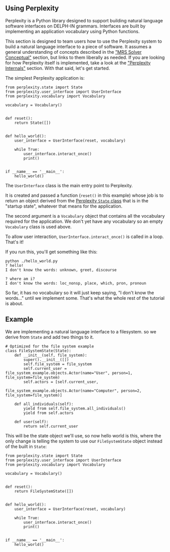 ## Using Perplexity
Perplexity is a Python library designed to support building natural language software interfaces on DELPH-IN grammars. Interfaces are built by implementing an application vocabulary using Python functions.

This section is designed to team users how to use the Perplexity system to build a natural language interface to a piece of software. It assumes a general understanding of concepts described in the ["MRS Solver Conceptual"](../devcon/devcon0000Overview) section, but links to them liberally as needed. If you are looking for how Perplexity itself is implemented, take a look at the ["Perplexity Internals"](../pxint/pxint0000Overview) section. With that said, let's get started.

The simplest Perplexity application is:

~~~
from perplexity.state import State
from perplexity.user_interface import UserInterface
from perplexity.vocabulary import Vocabulary

vocabulary = Vocabulary()


def reset():
    return State([])


def hello_world():
    user_interface = UserInterface(reset, vocabulary)

    while True:
        user_interface.interact_once()
        print()


if __name__ == '__main__':
    hello_world()
~~~

The `UserInterface` class is the main entry point to Perplexity. 

It is created and passed a function (`reset()` in this example) whose job is to return an object derived from the [Perplexity `State` class](https://github.com/EricZinda/Perplexity/blob/main/perplexity/state.py) that is in the "startup state", whatever that means for the application. 

The second argument is a `Vocabulary` object that contains all the vocabulary required for the application. We don't yet have any vocabulary so an empty `Vocabulary` class is used above.

To allow user interaction, `UserInterface.interact_once()` is called in a loop.  That's it!

If you run this, you'll get something like this:

~~~
python ./hello_world.py
? hello!
I don't know the words: unknown, greet, discourse

? where am i?
I don't know the words: loc_nonsp, place, which, pron, pronoun
~~~

So far, it has no vocabulary so it will just keep saying, "I don't know the words..." until we implement some. That's what the whole rest of the tutorial is about.

## Example
We are implementing a natural language interface to a filesystem. so we derive from `State` and add two things to it. 
~~~
# Optimized for the file system example
class FileSystemState(State):
    def __init__(self, file_system):
        super().__init__([])
        self.file_system = file_system
        self.current_user = file_system_example.objects.Actor(name="User", person=1, file_system=file_system)
        self.actors = [self.current_user,
                       file_system_example.objects.Actor(name="Computer", person=2, file_system=file_system)]

    def all_individuals(self):
        yield from self.file_system.all_individuals()
        yield from self.actors

    def user(self):
        return self.current_user
~~~

This will be the state object we'll use, so now hello world is this, where the only change is telling the system to use our `FileSystemState` object instead of the built in `State`:

~~~
from perplexity.state import State
from perplexity.user_interface import UserInterface
from perplexity.vocabulary import Vocabulary

vocabulary = Vocabulary()


def reset():
    return FileSystemState([])


def hello_world():
    user_interface = UserInterface(reset, vocabulary)

    while True:
        user_interface.interact_once()
        print()


if __name__ == '__main__':
    hello_world()
~~~